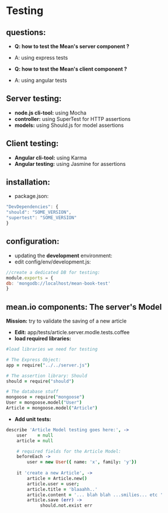 Testing
====


questions:
----

- **Q: how to test the Mean's server component ?** 
- A: using express tests

- **Q: how to test the Mean's client component ?** 
- A: using angular tests



Server testing:
-----
- **node.js cli-tool:** using Mocha
- **controller:** using SuperTest for HTTP assertions
- **models:** using Should.js for model assertions


Client testing:
------
- **Angular cli-tool:** using Karma
- **Angular testing:** using Jasmine for assertions


installation:
---
- package.json:

```javascript
"DevDependencies": {
"should": "SOME_VERSION",
"supertest": "SOME_VERSION"
}
```

configuration:
-----
- updating the **development** environment: 
- edit config/env/development.js:

```javascript
//create a dedicated DB for testing:
module.exports = {
db: 'mongodb://localhost/mean-book-test'
}
```

**mean.io components:** The server's Model
----
**Mission:** try to validate the saving of a new article


- **Edit:** app/tests/article.server.modle.tests.coffee
- **load required libraries:**

```coffeescript
#load libraries we need for testing

# The Express Object:  
app = require("../../server.js")

# The assertion library: Should
should = require("should")

# The database stuff 
mongoose = require("mongoose")
User = mongoose.model("User")
Article = mongoose.model("Article")
```

- **Add unit tests:**

```coffeescript
describe 'Article Model testing goes here:', ->
    user    = null
    article = null

    # required fields for the Article Model:
    beforeEach ->
        user = new User({ name: 'x', family: 'y'})
    
    it 'create a new Article', ->
        article = Article.new()
        article.user = user;
        article.title = 'blaaahh..'
        article.content = '... blah blah ...smilies... etc '
        article.save (err) ->
             should.not.exist err
```
